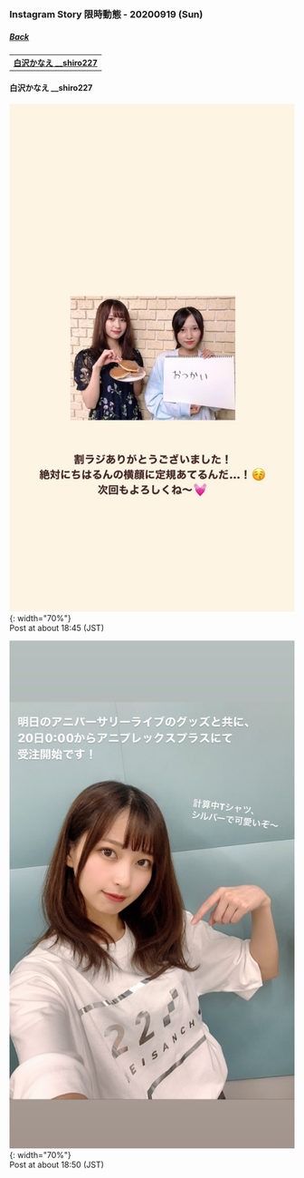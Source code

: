 ### Instagram Story 限時動態 - 20200919 (Sun)
##### [Back](../../IGstory_List.md)

<table>
<tr>
<th><a href="#__shiro227">白沢かなえ __shiro227</a></th>
</tr>
</table>

<a name="__shiro227"></a>
#### 白沢かなえ __shiro227

![20200919_shiro227_1](../../../../../Album/Instagram/IGstory/Sep2020/20200919/20200919_shiro227_1.jpg){: width="70%"}  
Post at about 18:45 (JST)  

![20200919_shiro227_2](../../../../../Album/Instagram/IGstory/Sep2020/20200919/20200919_shiro227_2.jpg){: width="70%"}  
Post at about 18:50 (JST)  

